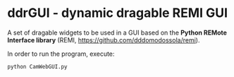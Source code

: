 # ddrGUI - dynamic dragable REMI GUI

A set of dragable widgets to be used in a GUI based on the **Python REMote Interface library** (REMI, https://github.com/dddomodossola/remi).

In order to run the program, execute:
```
python CamWebGUI.py
```
